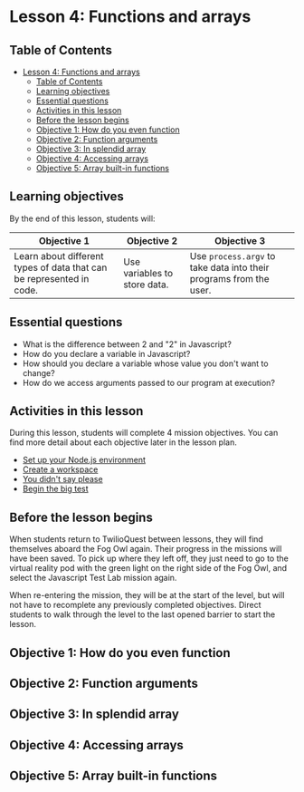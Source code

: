 # Lesson 4: Functions and arrays

## Table of Contents

- [Lesson 4: Functions and arrays](#lesson-4-functions-and-arrays)
  - [Table of Contents](#table-of-contents)
  - [Learning objectives](#learning-objectives)
  - [Essential questions](#essential-questions)
  - [Activities in this lesson](#activities-in-this-lesson)
  - [Before the lesson begins](#before-the-lesson-begins)
  - [Objective 1: How do you even function](#objective-1-how-do-you-even-function)
  - [Objective 2: Function arguments](#objective-2-function-arguments)
  - [Objective 3: In splendid array](#objective-3-in-splendid-array)
  - [Objective 4: Accessing arrays](#objective-4-accessing-arrays)
  - [Objective 5: Array built-in functions](#objective-5-array-built-in-functions)
## Learning objectives

By the end of this lesson, students will:

| Objective 1 | Objective 2 | Objective 3 |
|-------------|-------------|-------------|
| Learn about different types of data that can be represented in code.  | Use variables to store data. | Use `process.argv` to take data into their programs from the user. |

## Essential questions

- What is the difference between 2 and "2" in Javascript?
- How do you declare a variable in Javascript?
- How should you declare a variable whose value you don't want to change?
- How do we access arguments passed to our program at execution?

## Activities in this lesson

During this lesson, students will complete 4 mission objectives. You can find more detail about each objective later in the lesson plan.

- [Set up your Node.js environment](#objective-1-variable-results)
- [Create a workspace](#objective-2-multi-variable)
- [You didn't say please](#objective-3-script-arguments)
- [Begin the big test](#objective-4-begin-the-big-test)

## Before the lesson begins

When students return to TwilioQuest between lessons, they will find themselves aboard the Fog Owl again. Their progress in the missions will have been saved. To pick up where they left off, they just need to go to the virtual reality pod with the green light on the right side of the Fog Owl, and select the Javascript Test Lab mission again.

When re-entering the mission, they will be at the start of the level, but will not have to recomplete any previously completed objectives. Direct students to walk through the level to the last opened barrier to start the lesson.

## Objective 1: How do you even function

## Objective 2: Function arguments

## Objective 3: In splendid array

## Objective 4: Accessing arrays

## Objective 5: Array built-in functions